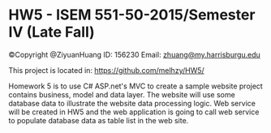 # HW5 - ISEM 551-50-2015/Semester IV (Late Fall)
©Copyright @ZiyuanHuang 
ID: 156230 
Email: zhuang@my.harrisburgu.edu

This project is located in: https://github.com/melhzy/HW5/

Homework 5 is to use C# ASP.net's MVC to create a sample website project contains business, model and data layer.
The website will use some database data to illustrate the website data processing logic.
Web service will be created in HW5 and the web application is going to call web service to populate database data as table list in the web site.